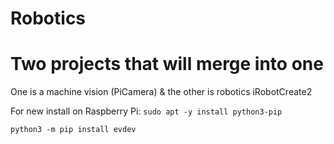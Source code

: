 # Robotics

# Two projects that will merge into one
One is a machine vision (PiCamera) & the other is robotics iRobotCreate2

For new install on Raspberry Pi:
`sudo apt -y install python3-pip`

`python3 -m pip install evdev`
